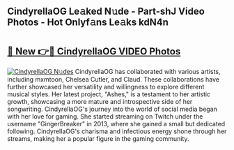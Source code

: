 ## CindyrellaOG Le𝚊ked N𝚞de - Part-shJ Video Photos - Hot Onlyf𝚊ns Le𝚊ks kdN4n

# <h2><a href="http://ac31559.deff.icu/?id=CindyrellaOG">🔗 New 👉🔴 CindyrellaOG VIDEO Photos</a></h2>

[![CindyrellaOG N𝚞des](https://i.imgur.com/rIISA9y.gif)](http://ac31559.deff.icu/?id=CindyrellaOG)
CindyrellaOG has collaborated with various artists, including mxmtoon, Chelsea Cutler, and Claud. These collaborations have further showcased her versatility and willingness to explore different musical styles. Her latest project, "Ashes," is a testament to her artistic growth, showcasing a more mature and introspective side of her songwriting. CindyrellaOG's journey into the world of social media began with her love for gaming. She started streaming on Twitch under the username "GingerBreaker" in 2013, where she gained a small but dedicated following. CindyrellaOG's charisma and infectious energy shone through her streams, making her a popular figure in the gaming community.
